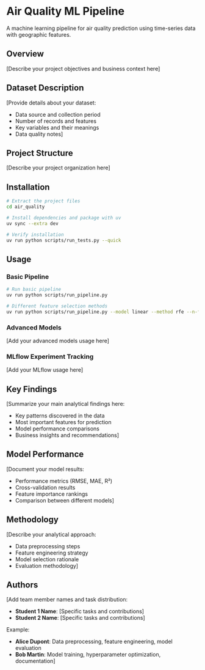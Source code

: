 # Air Quality ML Pipeline

A machine learning pipeline for air quality prediction using time-series data with geographic features.

## Overview

[Describe your project objectives and business context here]

## Dataset Description

[Provide details about your dataset:
- Data source and collection period
- Number of records and features
- Key variables and their meanings
- Data quality notes]

## Project Structure

[Describe your project organization here]

## Installation

```bash
# Extract the project files
cd air_quality

# Install dependencies and package with uv
uv sync --extra dev

# Verify installation
uv run python scripts/run_tests.py --quick
```

## Usage

### Basic Pipeline

```bash
# Run basic pipeline
uv run python scripts/run_pipeline.py

# Different feature selection methods
uv run python scripts/run_pipeline.py --model linear --method rfe --n-features 15
```

### Advanced Models

[Add your advanced models usage here]

### MLflow Experiment Tracking

[Add your MLflow usage here]

## Key Findings

[Summarize your main analytical findings here:
- Key patterns discovered in the data
- Most important features for prediction
- Model performance comparisons
- Business insights and recommendations]

## Model Performance

[Document your model results:
- Performance metrics (RMSE, MAE, R²)
- Cross-validation results
- Feature importance rankings
- Comparison between different models]

## Methodology

[Describe your analytical approach:
- Data preprocessing steps
- Feature engineering strategy
- Model selection rationale
- Evaluation methodology]

## Authors

[Add team member names and task distribution:
- **Student 1 Name**: [Specific tasks and contributions]
- **Student 2 Name**: [Specific tasks and contributions]

Example:
- **Alice Dupont**: Data preprocessing, feature engineering, model evaluation
- **Bob Martin**: Model training, hyperparameter optimization, documentation]
